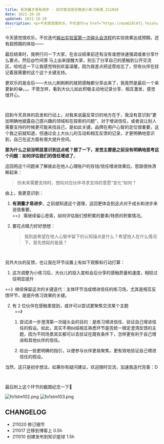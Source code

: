 ```yaml
---
title: 有测量才易有进步 · 初次尝试信任增进小练习有感_211010
date: 2021-10-10
updated: 2021-10-20
description: <p>今天感觉很欢乐，不仅迭代<a href="https://mzm628l8fj.feishu.cn/sheets/shtcnoXwVSubIPneYvgIptMtISf?sheet=4Qwhfo&amp;range=QTIzOkgzNA" target="_blank" rel="noopener">输出实验室第一次碰头会流程</a>的实验效果达成预期，还有超预期的体验——</p><p>……</p>
---
```



今天感觉很欢乐，不仅迭代[输出实验室第一次碰头会流程](https://mzm628l8fj.feishu.cn/sheets/shtcnoXwVSubIPneYvgIptMtISf?sheet=4Qwhfo&range=QTIzOkgzNA)的实验效果达成预期，还有超预期的体验——

最后结束时，我例行问一下大家，在会议结束前还有没有谁想快速强调或者分享什么要点，然后@竹间漪  马上出来提醒大家，别忘了分享自己的感触到公开交流区。哈哈这一下让我感觉特别欢喜温暖，因为我差点把这茬给忘了，但有伙伴在挂记着我需要的这个这个关键支持。

更欢乐的是会后——大伙儿刷刷刷的就把感触都分享出来了，我竟然是最后一个来更新的😂。。。不管怎样，看到大伙儿如此积极主动地记录分享、相互激发，感觉很开心。

<br> 

回到今天具体的启发和行动上，对我来说最反常识的地方在于，我没有意识到“更加明确地披露自己感兴趣的领域和在探索的问题”，对于增进信任，或者说让别人需要支持的时候更可能来找自己，是如此关键。品牌在用户心智的定位很重要，这个我之前就知道，但通过会上大伙儿的互动和相互反馈的记录，才更明确地意识到，自己在这方面有很大提升空间。

**那为什么之前没明显意识到这点呢？想了一下，发觉主要是之前没有明确地思考这个问题：如何评估我们的信任增进了**。

这回用这个问题来了解彼此在他人心理账户的存钱/信任增进效果后，思路很快清晰起来：

> 你未来需要支持时，想向对应伙伴寻求支持的意愿“变化”如何？



由上，我更意识到：

1. **有测量才易进步**。之前就知道这个道理，这回更体会到这点对于成长和进步来说很重要。<br>  ==》 需继续留心思索，如何评估我们想积累的要素/特质的积累情况。

2. 要花点精力好好想想：

    > 我到底希望在他人心智中留下的认知锚点是什么？希望他人在什么情况下，首先想起的是我？



<br> 

另外大伙的反馈，也让我在环节设置上有如下观察和行动打算：

1. 这次调整为小练习后，大伙儿的投入度和会后分享的感触质量和速度，相较过往明显提升 
  
  ==》继续保留这次的关键迭代：主体环节当成增进信任的练习场，尤其是相互反馈环节，是提升练习效果的关键。

2. 有 2 位伙伴在感触里提到，或许可以尝试更聚焦交流某个主题 <br>  
  ==》 
    1. 尝试进一步澄清第一次碰头会的目的：是练习增进信任、验证自己增进信任的假设。如此，其实不用纠结相互熟悉环节是否统一限定澄清反馈的主题，因为不同场景其实都可以去验证在既有条件下，怎样更有利于自己增进和其他伙伴的信任。
    
    2. 给出一些更明确的指引，以便参与伙伴更易聚焦，更有效地验证自己增进信任的假设。

当然，这只是初步想法，如果你有疑问建议，欢迎随时交流，加速我迭代完善：D

<br> 

最后附上这个环节的截图纪念一下🌱

![fo1stm102.png](https://ishanshan.zoomquiet.top/share/fo1stm102.png#width=150)
![fo1stm103.png](https://ishanshan.zoomquiet.top/share/fo1stm103.png#width=150)


## CHANGELOG 

- 211020 修订细节
- 211017 迁移到博客上 0.5h
- 211010 创建发布到知识星球 1.5h
